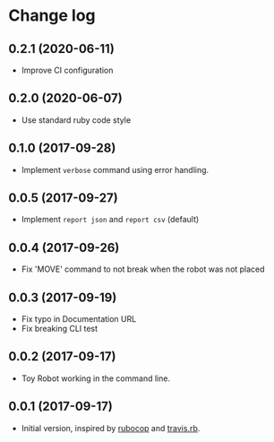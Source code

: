 # Change log

## 0.2.1 (2020-06-11)

* Improve CI configuration

## 0.2.0 (2020-06-07)

* Use standard ruby code style

## 0.1.0 (2017-09-28)

* Implement `verbose` command using error handling.

## 0.0.5 (2017-09-27)

* Implement `report json` and `report csv` (default)

## 0.0.4 (2017-09-26)

* Fix 'MOVE' command to not break when the robot was not placed

## 0.0.3 (2017-09-19)

* Fix typo in Documentation URL
* Fix breaking CLI test

## 0.0.2 (2017-09-17)

* Toy Robot working in the command line.

## 0.0.1 (2017-09-17)

* Initial version, inspired by [rubocop](https://github.com/bbatsov/rubocop/) and [travis.rb](https://github.com/travis-ci/travis.rb).
